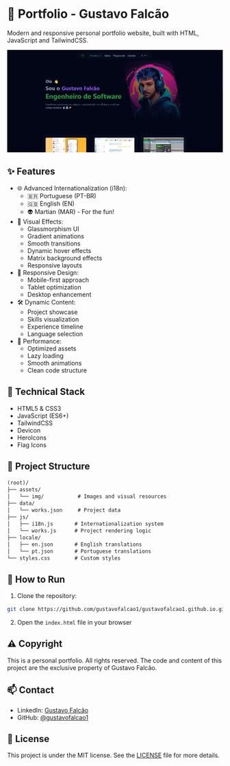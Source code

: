 # 🚀 Portfolio - Gustavo Falcão

Modern and responsive personal portfolio website, built with HTML, JavaScript and TailwindCSS.

![Gustavo Falcão](screenshots/img-00.png)

## ✨ Features

- 🌐 Advanced Internationalization (i18n):
  - 🇧🇷 Portuguese (PT-BR)
  - 🇬🇧 English (EN)
  - 👽 Martian (MAR) - For the fun!
- 🎨 Visual Effects:
  - Glassmorphism UI
  - Gradient animations
  - Smooth transitions
  - Dynamic hover effects
  - Matrix background effects
  - Responsive layouts
- 📱 Responsive Design:
  - Mobile-first approach
  - Tablet optimization
  - Desktop enhancement
- 🛠️ Dynamic Content:
  - Project showcase
  - Skills visualization
  - Experience timeline
  - Language selection
- 🎯 Performance:
  - Optimized assets
  - Lazy loading
  - Smooth animations
  - Clean code structure

## 🔧 Technical Stack

- HTML5 & CSS3
- JavaScript (ES6+)
- TailwindCSS
- Devicon
- HeroIcons
- Flag Icons

## 📁 Project Structure

```
(root)/
├── assets/
│   └── img/           # Images and visual resources
├── data/
│   └── works.json     # Project data
├── js/
│   ├── i18n.js       # Internationalization system
│   └── works.js      # Project rendering logic
├── locale/
│   ├── en.json       # English translations
│   └── pt.json       # Portuguese translations
└── styles.css        # Custom styles
```

## 🚀 How to Run

1. Clone the repository:
```bash
git clone https://github.com/gustavofalcao1/gustavofalcao1.github.io.git
```

2. Open the `index.html` file in your browser

## ⚠️ Copyright

This is a personal portfolio. All rights reserved. The code and content of this project are the exclusive property of Gustavo Falcão.

## 📫 Contact

- LinkedIn: [Gustavo Falcão](https://www.linkedin.com/in/gustavofalcao1)
- GitHub: [@gustavofalcao1](https://github.com/gustavofalcao1)

## 📝 License

This project is under the MIT license. See the [LICENSE](LICENSE) file for more details.